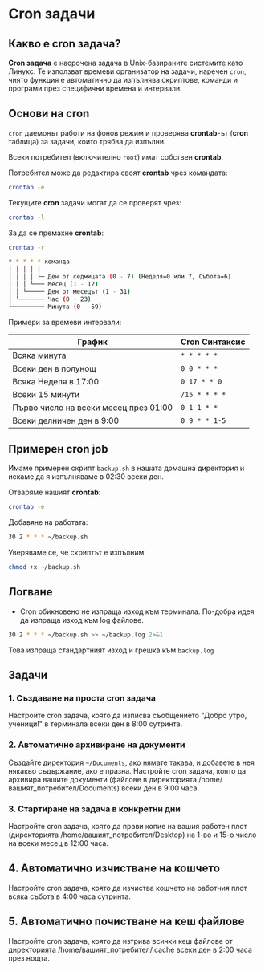 # Cron задачи

## Какво e cron задача?

**Cron задача** е насрочена задача в Unix-базираните системите като Линукс. Те използват времеви организатор на задачи, наречен `cron`, чиято функция е автоматично да изпълнява скриптове, команди и програми през специфични времена и интервали.

## Основи на cron

`cron` даемонът работи на фонов режим и проверява **crontab**-ът (**cron** таблица) за задачи, които трябва да изпълни.

Всеки потребител (включително `root`) имат собствен **crontab**.

Потребител може да редактира своят **crontab** чрез командата:

```bash
crontab -e
```

Текущите **cron** задачи могат да се проверят чрез:

```bash
crontab -l
```

За да се премахне **crontab**:

```bash
crontab -r
```

```bash
* * * * * команда
│ │ │ │ │
│ │ │ │ └─ Ден от седмицата (0 - 7) (Неделя=0 или 7, Събота=6)
│ │ │ └─── Месец (1 - 12)
│ │ └───── Ден от месецът (1 - 31)
│ └─────── Час (0 - 23)
└───────── Минута (0 - 59)
```

Примери за времеви интервали:

| График                                | Cron Синтаксис |
| ------------------------------------- | -------------- |
| Всяка минута                          | `* * * * *`    |
| Всеки ден в полунощ                   | `0 0 * * *`    |
| Всяка Неделя в 17:00                  | `0 17 * * 0`   |
| Всеки 15 минути                       | `/15 * * * *`  |
| Първо число на всеки месец през 01:00 | `0 1 1 * *`    |
| Всеки делничен ден в 9:00             | `0 9 * * 1-5`  |

## Примерен cron job

Имаме примерен скрипт `backup.sh` в нашата домашна директория и искаме да я изпълняваме в 02:30 всеки ден.

Отваряме нашият **crontab**:

```bash
crontab -e
```

Добавяне на работата:

```bash
30 2 * * * ~/backup.sh
```

Уверяваме се, че скриптът е изпълним:

```bash
chmod +x ~/backup.sh
```

## Логване

- Cron обикновено не изпраща изход към терминала. По-добра идея да изпраща изход към log файлове.

```bash
30 2 * * * ~/backup.sh >> ~/backup.log 2>&1
```

Това изпраща стандартният изход и грешка към `backup.log`

## Задачи

### 1. Създаване на проста cron задача

Настройте cron задача, която да изписва съобщението "Добро утро, ученици!" в
терминала всеки ден в 8:00 сутринта.

### 2. Автоматично архивиране на документи

Създайте директория `~/Documents`, ако нямате такава, и добавете в нея някакво съдържание, ако е празна. Настройте cron задача, която да архивира вашите документи (файлове в директорията /home/вашият_потребител/Documents) всеки ден в 9:00 часа.

### 3. Стартиране на задача в конкретни дни

Настройте cron задача, която да прави копие на вашия работен плот (директорията /home/вашият_потребител/Desktop) на 1-во и 15-о число на всеки месец в 12:00 часа.

## 4. Автоматично изчистване на кошчето

Настройте cron задача, която да изчиства кошчето на работния плот всяка събота в 4:00 часа сутринта.

## 5. Автоматично почистване на кеш файлове

Настройте cron задача, която да изтрива всички кеш файлове от директорията /home/вашият_потребител/.cache всеки ден в 2:00 часа през нощта.
